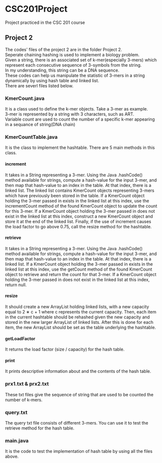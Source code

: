 # CSC201Project
Project practiced in the CSC 201 course

## Project 2 
The codes' files of the project 2 are in the folder Project 2. \
Seperate chaining hashing is used to implement a biology problem. \
Given a string, there is an associated set of k-mer(especially 3-mers) which represent each consecutive sequence of 3-symbols from the string.\
In my understanding, this string can be a DNA sequence. \
These codes can help us manipulate the statistic of 3-mers in a string dynamically by using hash table and linked list.\
There are severl files listed below. 

### KmerCount.java 
It is a class used to define the k-mer objects. Take a 3-mer as example. \
3-mer is represented by a string with 3 characters, such as ART. \
Variable count are used to count the number of a specific k-mer appearing in a sequance of string(DNA chain)

### KmerCountTable.java 
It is the class to implement the hashtable. There are 5 main methods in this class. 
#### increment
It takes in a String representing a 3-mer. Using the Java .hashCode() method available for strings, compute a hash-value
for the input 3-mer, and then map that hash-value to an index in the table. At that index, there is a linked
list. The linked list contains KmerCount objects representing 3-mers which have previously been stored in
the table. If a KmerCount object holding the 3-mer passed in exists in the linked list at this index, use the
incrementCount method of the found KmerCount object to update the count for this 3-mer. If a KmerCount
object holding the 3-mer passed in does not exist in the linked list at this index, construct a new KmerCount
object and store it at the end of the linked list. Finally, if the use of increment causes the load factor to go
above 0.75, call the resize method for the hashtable. 

#### retrieve 
It takes in a String representing a 3-mer. Using the
Java .hashCode() method available for strings, compute a hash-value for
the input 3-mer, and then map that hash-value to an index in the table. At that index, there is a linked list.
If a KmerCount object holding the 3-mer passed in exists in the linked list at this index, use the getCount
method of the found KmerCount object to retrieve and return the count for that 3-mer. If a KmerCount
object holding the 3-mer passed in does not exist in the linked list at this index, return null. 

#### resize 
It should create a new ArrayList holding linked lists, with a new capacity equal to 2 ∗ c + 1 where c represents the current capacity.
Then, each item in the current hashtable should be rehashed given the new capacity and stored in the new
larger ArrayList of linked lists. After this is done for each item, the new ArrayList should be set as the
table underlying the hashtable.

#### getLoadFactor
It returns the load factor (size / capacity) for the hash table. 

#### print 
It prints descriptive information about and the contents of the hash table. 

### prx1.txt & prx2.txt 
These txt files give the sequence of string that are used to be counted the number of k-mers. 

### query.txt 
The query txt file consists of different 3-mers. You can use it to test the retrieve method for the hash table. 

### main.java 
It is the code to test the implementation of hash table by using all the files above. 










